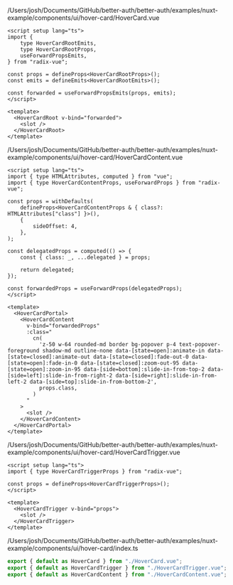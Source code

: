 /Users/josh/Documents/GitHub/better-auth/better-auth/examples/nuxt-example/components/ui/hover-card/HoverCard.vue
```
<script setup lang="ts">
import {
	type HoverCardRootEmits,
	type HoverCardRootProps,
	useForwardPropsEmits,
} from "radix-vue";

const props = defineProps<HoverCardRootProps>();
const emits = defineEmits<HoverCardRootEmits>();

const forwarded = useForwardPropsEmits(props, emits);
</script>

<template>
  <HoverCardRoot v-bind="forwarded">
    <slot />
  </HoverCardRoot>
</template>

```
/Users/josh/Documents/GitHub/better-auth/better-auth/examples/nuxt-example/components/ui/hover-card/HoverCardContent.vue
```
<script setup lang="ts">
import { type HTMLAttributes, computed } from "vue";
import { type HoverCardContentProps, useForwardProps } from "radix-vue";

const props = withDefaults(
	defineProps<HoverCardContentProps & { class?: HTMLAttributes["class"] }>(),
	{
		sideOffset: 4,
	},
);

const delegatedProps = computed(() => {
	const { class: _, ...delegated } = props;

	return delegated;
});

const forwardedProps = useForwardProps(delegatedProps);
</script>

<template>
  <HoverCardPortal>
    <HoverCardContent
      v-bind="forwardedProps"
      :class="
        cn(
          'z-50 w-64 rounded-md border bg-popover p-4 text-popover-foreground shadow-md outline-none data-[state=open]:animate-in data-[state=closed]:animate-out data-[state=closed]:fade-out-0 data-[state=open]:fade-in-0 data-[state=closed]:zoom-out-95 data-[state=open]:zoom-in-95 data-[side=bottom]:slide-in-from-top-2 data-[side=left]:slide-in-from-right-2 data-[side=right]:slide-in-from-left-2 data-[side=top]:slide-in-from-bottom-2',
          props.class,
        )
      "
    >
      <slot />
    </HoverCardContent>
  </HoverCardPortal>
</template>

```
/Users/josh/Documents/GitHub/better-auth/better-auth/examples/nuxt-example/components/ui/hover-card/HoverCardTrigger.vue
```
<script setup lang="ts">
import { type HoverCardTriggerProps } from "radix-vue";

const props = defineProps<HoverCardTriggerProps>();
</script>

<template>
  <HoverCardTrigger v-bind="props">
    <slot />
  </HoverCardTrigger>
</template>

```
/Users/josh/Documents/GitHub/better-auth/better-auth/examples/nuxt-example/components/ui/hover-card/index.ts
```typescript
export { default as HoverCard } from "./HoverCard.vue";
export { default as HoverCardTrigger } from "./HoverCardTrigger.vue";
export { default as HoverCardContent } from "./HoverCardContent.vue";

```
